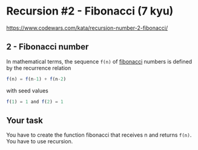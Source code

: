 # Recursion #2 - Fibonacci (7 kyu)

https://www.codewars.com/kata/recursion-number-2-fibonacci/

## 2 - Fibonacci number

In mathematical terms, the sequence `f(n)` of [fibonacci](https://en.wikipedia.org/wiki/Fibonacci_number) numbers is defined by the recurrence relation

```js
f(n) = f(n-1) + f(n-2)
```

with seed values

```js
f(1) = 1 and f(2) = 1
```

## Your task

You have to create the function fibonacci that receives n and returns `f(n)`. You have to use recursion.
